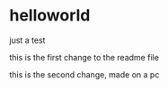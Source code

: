 # helloworld
just a test


this is the first change to the readme file

this is the second change, made on a pc
